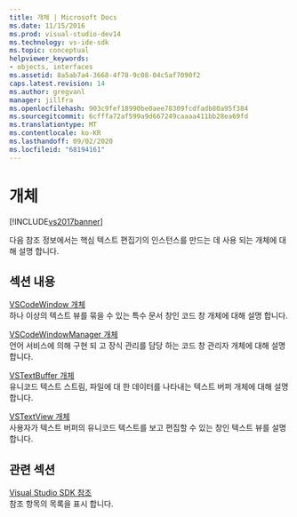 ```yaml
---
title: 개체 | Microsoft Docs
ms.date: 11/15/2016
ms.prod: visual-studio-dev14
ms.technology: vs-ide-sdk
ms.topic: conceptual
helpviewer_keywords:
- objects, interfaces
ms.assetid: 8a5ab7a4-3668-4f78-9c08-04c5af7090f2
caps.latest.revision: 14
ms.author: gregvanl
manager: jillfra
ms.openlocfilehash: 903c9fef18990be0aee78309fcdfadb80a95f384
ms.sourcegitcommit: 6cfffa72af599a9d667249caaaa411bb28ea69fd
ms.translationtype: MT
ms.contentlocale: ko-KR
ms.lasthandoff: 09/02/2020
ms.locfileid: "68194161"
---
```

# <a name="objects"></a>개체
[!INCLUDE[vs2017banner](../includes/vs2017banner.md)]

다음 참조 정보에서는 핵심 텍스트 편집기의 인스턴스를 만드는 데 사용 되는 개체에 대해 설명 합니다.  
  
## <a name="in-this-section"></a>섹션 내용  
 [VSCodeWindow 개체](../extensibility/vscodewindow-object.md)  
 하나 이상의 텍스트 뷰를 묶을 수 있는 특수 문서 창인 코드 창 개체에 대해 설명 합니다.  
  
 [VSCodeWindowManager 개체](../extensibility/vscodewindowmanager-object.md)  
 언어 서비스에 의해 구현 되 고 장식 관리를 담당 하는 코드 창 관리자 개체에 대해 설명 합니다.  
  
 [VSTextBuffer 개체](../extensibility/vstextbuffer-object.md)  
 유니코드 텍스트 스트림, 파일에 대 한 데이터를 나타내는 텍스트 버퍼 개체에 대해 설명 합니다.  
  
 [VSTextView 개체](../extensibility/vstextview-object.md)  
 사용자가 텍스트 버퍼의 유니코드 텍스트를 보고 편집할 수 있는 창인 텍스트 뷰를 설명 합니다.  
  
## <a name="related-sections"></a>관련 섹션  
 [Visual Studio SDK 참조](../extensibility/visual-studio-sdk-reference.md)  
 참조 항목의 목록을 표시 합니다.
